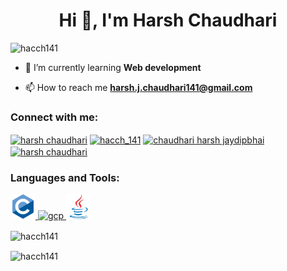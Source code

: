 <h1 align="center">Hi 👋, I'm Harsh Chaudhari</h1>
<p align="left"> <img src="https://komarev.com/ghpvc/?username=hacch141&label=Profile%20views&color=0e75b6&style=flat" alt="hacch141" /> </p>

- 🌱 I’m currently learning **Web development**

- 📫 How to reach me **harsh.j.chaudhari141@gmail.com**

<h3 align="left">Connect with me:</h3>
<p align="left">
<a href="https://linkedin.com/in/harsh-chaudhari-86aa91201" target="blank"><img align="center" src="https://raw.githubusercontent.com/rahuldkjain/github-profile-readme-generator/master/src/images/icons/Social/linked-in-alt.svg" alt="harsh chaudhari" height="30" width="40" /></a>
<a href="https://instagram.com/hacch_141" target="blank"><img align="center" src="https://raw.githubusercontent.com/rahuldkjain/github-profile-readme-generator/master/src/images/icons/Social/instagram.svg" alt="hacch_141" height="30" width="40" /></a>
<a href="https://www.codechef.com/users/chaudhari harsh jaydipbhai" target="blank"><img align="center" src="https://cdn.jsdelivr.net/npm/simple-icons@3.1.0/icons/codechef.svg" alt="chaudhari harsh jaydipbhai" height="30" width="40" /></a>
<a href="https://www.hackerrank.com/harsh_j_chaudha1" target="blank"><img align="center" src="https://raw.githubusercontent.com/rahuldkjain/github-profile-readme-generator/master/src/images/icons/Social/hackerrank.svg" alt="harsh chaudhari" height="30" width="40" /></a>
</p>

<h3 align="left">Languages and Tools:</h3>
<p align="left"> <a href="https://www.cprogramming.com/" target="_blank" rel="noreferrer"> <img src="https://raw.githubusercontent.com/devicons/devicon/master/icons/c/c-original.svg" alt="c" width="40" height="40"/> </a> <a href="https://cloud.google.com" target="_blank" rel="noreferrer"> <img src="https://www.vectorlogo.zone/logos/google_cloud/google_cloud-icon.svg" alt="gcp" width="40" height="40"/> </a> <a href="https://www.java.com" target="_blank" rel="noreferrer"> <img src="https://raw.githubusercontent.com/devicons/devicon/master/icons/java/java-original.svg" alt="java" width="40" height="40"/> </a> </p>

<p><img align="center" src="https://github-readme-stats.vercel.app/api/top-langs?username=hacch141&show_icons=true&locale=en&layout=compact" alt="hacch141" /></p>

<p><img align="center" src="https://github-readme-streak-stats.herokuapp.com/?user=hacch141&" alt="hacch141" /></p>

